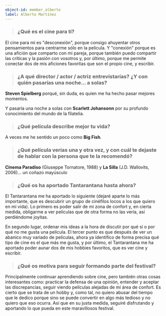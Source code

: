 ```yaml
---
object-id: member_alberto
label: Alberto Martínez
---
```


> ### ¿Qué es el cine para ti?

El cine para mi es "desconexión", porque consigo ahuyentar otros pensamientos para centrarme sólo en la película. Y "conexión" porque es una afición que comparto con mi pareja, porque también puedo compartir las críticas y la pasión con vosotros y, por último, porque me permite conectar dos de mis aficiones favoritas que son el propio cine, y escribir.

> ### ¿A qué director / actor / actriz entrevistarías? ¿Y con quién pasarías una noche... a solas?

**Steven Spielberg** porqué, sin duda, es quien me ha hecho pasar mejores momentos. 

Y pasaría una noche a solas con **Scarlett Johansonn** por su profundo conocimiento del mundo de la filatelia.

> ### ¿Qué película describe mejor tu vida?

A veces me he sentido un poco como **Big Fish**.

> ### ¿Qué película verías una y otra vez, y con cuál te dejaste de hablar con la persona que te la recomendó?

**Cinema Paradiso** (Giuseppe Tornatore, 1988) y **La Silla** (J.D. Wallovits, 2006)... un coñazo mayúsculo

> ### ¿Qué os ha aportado Tantarantana hasta ahora?

El Tantarantana me ha aportado lo siguiente (dejaré aparte lo más importante, que es descubrir un grupo de cinéfilos locos a los que quiero en mi vida). Lo primero es poder salir de mi zona de confort y, en cierta medida, obligarme a ver películas que de otra forma no las vería, así perdiéndome joyitas.

En segundo lugar, ordenar mis ideas a la hora de discutir por qué sí o por qué no me gusta una película. El tercer punto es que después de ver un abanico muy variado de películas, ahora ya identifico de forma precisa qué tipo de cine es el que más me gusta, y por último, el Tantarantana me ha aportado poder aunar dos de mis hobbies favoritos, que es ver cine y escribir.

> ### ¿Qué os motiva para seguir formando parte del festival?

Principalmente continuar aprendiendo sobre cine, pero también otras cosas interesantes como: practicar la defensa de una opinión, entender y aceptar las discrepancias, seguir viendo películas alejadas de mi área de confort. Es cierto que se trata de un hobby y, como tal, no quiero abusar del tiempo que le dedico porque sino se puede convertir en algo más tedioso y no quiero que eso ocurra. Así que en su justa medida, seguiré disfrutando y aportando lo que pueda en este maravillosos festival.